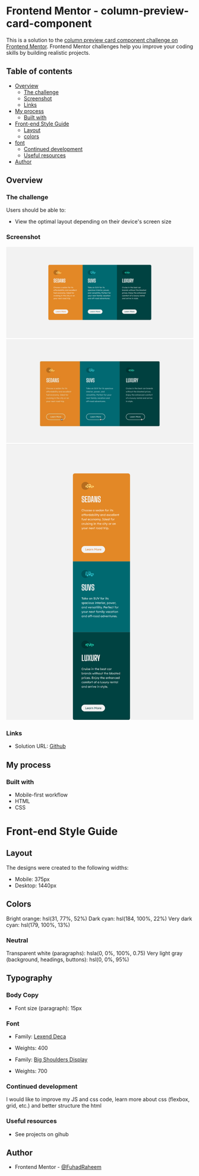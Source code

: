 # Frontend Mentor - column-preview-card-component

This is a solution to the [column preview card component challenge on Frontend Mentor](https://www.frontendmentor.io/challenges/3column-preview-card-component-pH92eAR2-). Frontend Mentor challenges help you improve your coding skills by building realistic projects. 

## Table of contents

- [Overview](#overview)
  - [The challenge](#the-challenge)
  - [Screenshot](#screenshot)
  - [Links](#links)
- [My process](#my-process)
  - [Built with](#built-with)
- [Front-end Style Guide](#front-end-style-guide)  
  - [Layout](#layout)
  - [colors](#colors)  
- [font](#font)  
  - [Continued development](#continued-development)
  - [Useful resources](#useful-resources)
- [Author](#author)


## Overview

### The challenge

Users should be able to:

- View the optimal layout depending on their device's screen size

### Screenshot

![](./design/desktop.png)
![](./design/active-states.jpg)
![](./design/mobile.png)

### Links

- Solution URL: [Github](https://github.com/FuhadRaheem/column-preview-card-component)

## My process

### Built with

- Mobile-first workflow
- HTML
- CSS

# Front-end Style Guide

## Layout

The designs were created to the following widths:

- Mobile: 375px
- Desktop: 1440px

## Colors

Bright orange: hsl(31, 77%, 52%)
Dark cyan: hsl(184, 100%, 22%)
Very dark cyan: hsl(179, 100%, 13%)

### Neutral

Transparent white (paragraphs): hsla(0, 0%, 100%, 0.75)
Very light gray (background, headings, buttons): hsl(0, 0%, 95%)

## Typography

### Body Copy

- Font size (paragraph): 15px

### Font

- Family: [Lexend Deca](https://fonts.google.com/specimen/Lexend+Deca)
- Weights: 400

- Family: [Big Shoulders Display](https://fonts.google.com/specimen/Big+Shoulders+Display)
- Weights: 700

### Continued development

I would like to improve my JS and css code, learn more about css (flexbox, grid, etc.) and better structure the html

### Useful resources

- See projects on gihub

## Author

- Frontend Mentor - [@FuhadRaheem](https://www.frontendmentor.io/profile/FuhadRaheem)